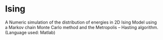 # Ising

A Numeric simulation of the distribution of energies in 2D Ising Model using a  Markov chain Monte Carlo method and the Metropolis – Hasting algorithm. 
(Language used: Matlab) 
